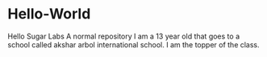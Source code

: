 # Hello-World
Hello Sugar Labs
A normal repository
I am a 13 year old that goes to a school called akshar arbol international school. I am the topper of the class.

